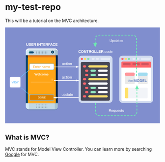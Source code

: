 # my-test-repo

This will be a tutorial on the MVC architecture. 

![what-is-mvc](what-is-mvc.png)

## What is MVC?

MVC stands for Model View Controller. You can learn more
by searching [Google](http://google.com) for MVC. 




